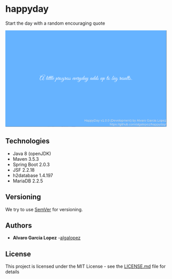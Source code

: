 # happyday

Start the day with a random encouraging quote

![Image of HappyDay](HappyDay.png?raw=true)

## Technologies

* Java 8 (openJDK)
* Maven 3.5.3
* Spring Boot 2.0.3
* JSF 2.2.18
* h2database 1.4.197
* MariaDB 2.2.5


## Versioning

We try to use [SemVer](http://semver.org/) for versioning.

## Authors

* **Alvaro Garcia Lopez** -[algalopez](https://github.com/algalopez)

## License

This project is licensed under the MIT License - see the [LICENSE.md](LICENSE.md) file for details
